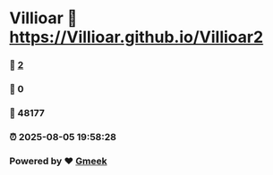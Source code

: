 # Villioar :link: https://Villioar.github.io/Villioar2 
### :page_facing_up: [2](https://Villioar.github.io/Villioar2/tag.html) 
### :speech_balloon: 0 
### :hibiscus: 48177 
### :alarm_clock: 2025-08-05 19:58:28 
### Powered by :heart: [Gmeek](https://github.com/Meekdai/Gmeek)

